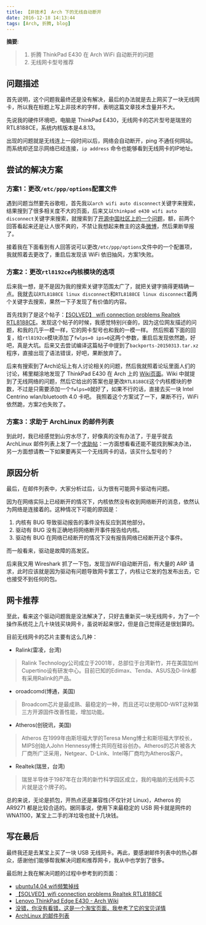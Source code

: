 ```yaml
---
title: 【非技术】 Arch 下的无线自动断开
date: 2016-12-18 14:13:44
tags: [Arch, 折腾, blog]
---
```


__摘要__:

> 1. 折腾 ThinkPad E430 在 Arch WiFi 自动断开的问题
> 2. 无线网卡型号推荐

<!--more-->

## 问题描述

首先说明，这个问题我最终还是没有解决，最后的办法就是去上网买了一块无线网卡，所以我在标题上写上非技术的字样，表明这篇文章技术含量并不大。

先说我的硬件环境吧，电脑是 ThinkPad E430，无线网卡的芯片型号是瑞昱的RTL8188CE，系统内核版本是4.8.13。

出现的问题就是无线连上一段时间以后，网络会自动断开，ping 不通任何网站。而系统却还显示网络已经连接，`ip address` 命令也能够看到无线网卡的IP地址。

## 尝试的解决方案

### 方案1：更改`/etc/ppp/options`配置文件

遇到问题当然要先谷歌啦，首先我以`arch wifi auto disconnect`关键字来搜索，结果搜到了很多相关度不大的页面，后来又以`thinkpad e430 wifi auto disconnect`关键字来搜索，就搜索到了[开源中国社区上的一个问题](https://www.oschina.net/question/571626_234750)，额，前两个回答看起来还是让人很不爽的，不禁让我想起来教主的这条[微博](http://weibo.com/1401527553/EirySEJV9?type=comment)，然后果断举报了。

接着我在下面看到有人回答说可以更改`/etc/ppp/options`文件中的一个配置项，我就照着去更改了，重启后发现该 WiFi 依旧抽风，方案1失败。

### 方案2：更改`rtl8192ce`内核模块的选项

后来我一想，是不是因为我的搜索关键字范围太广了，就把关键字搞得更精确一点。我就去以`RTL8188CE linux disconnect`和`RTL8188CE linux disconnect`着两个关键字去搜索，果然一下子发现了有价值的内容。

首先找到了是这个帖子：[【SOLVED】 wifi connection problems Realtek RTL8188CE](https://forums.linuxmint.com/viewtopic.php?t=194086)。发现这个帖子的时候，我感觉特别兴奋的，因为这位网友描述的问题，和我的几乎一模一样，它的网卡型号也和我的一模一样。
然后照着下面的回复，给`rtl8192ce`模块添加了`fwlps=0 ips=0`这两个参数，重启后发现依然跪，好吧，真是大坑。后来又去尝试编译这篇帖子中提到了`backports-20150313.tar.xz`程序，直接出现了语法错误，好吧，果断放弃了。

后来有搜索到了Arch论坛上有人讨论相关的问题，然后我就照着论坛里面人们的讨论，稀里糊涂地发现了 ThinkPad E430 在 Arch 上的 [Wiki页面](https://wiki.archlinux.org/index.php/Lenovo_ThinkPad_Edge_E430#Wireless)。Wiki 中就提到了无线网络的问题，然后它给出的答案也是更改`RTL8188CE`这个内核模块的参数，不过是只需要添加一个`fwlps=0`就好了，如果不行的话，直接去买一块 Intel Centrino wlan/bluetooth 4.0 卡吧。
我照着这个方案试了一下，果断不行，WiFi 依然跪，方案2也失败了。

### 方案3：求助于 ArchLinux 的邮件列表

到此时，我已经感觉到山穷水尽了，好像真的没有办法了，于是乎就去 ArchLinux 邮件列表上发了一个[求助帖](https://groups.google.com/forum/#!topic/archlinux-cn/UgGVBn99UOs)：一方面想看看还能不能找到解决办法，另一方面想请教一下如果要再买一个无线网卡的话，该买什么型号的？

## 原因分析

最后，在邮件列表中，大家分析过后，认为很有可能网卡驱动有问题。

因为在网络实际上已经断开的情况下，内核依然没有收到网络断开的消息，依然认为网络是连接着的。这种情况下可能的原因是：

1. 内核有 BUG 导致驱动报告的事件没有反应到其他部分。
2. 驱动有 BUG 没有正确地将网络断开事件报告给内核。
3. 驱动有 BUG 在网络已经断开的情况下没有报告网络已经断开这个事件。

而一般看来，驱动是故障的高发区。

后来我又用 Wireshark 抓了一下包，发现当WiFI自动断开后，有大量的 ARP 请求，此时应该就是因为驱动有问题导致网卡罢工了，内核让它发的包发布出去，它也接受不到任何的包。

## 网卡推荐

至此，看来这个驱动问题我是没法解决了，只好去重新买一块无线网卡，为了一个操作系统花上几十块钱买块网卡，虽说听起来很2，但是自己觉得还是很划算的。

目前无线网卡的芯片主要有这么几种：

+ Ralink(雷凌，台湾)

> Ralink Technology公司成立于2001年，总部位于台湾新竹，并在美国加州Cupertino设有研发中心。目前已知的Edimax、Tenda、ASUS及D-link都有采用Ralink的产品。

+ oroadcomd(博通，美国)

> Broadcom芯片是最成熟、最稳定的一种，而且还可以使用DD-WRT这种第三方开源固件改善性能，增加功能。

+ Atheros(创锐讯，美国)

> Atheros 在1999年由斯坦福大学的Teresa Meng博士和斯坦福大学校长，MIPS创始人John Hennessy博士共同在硅谷创办。Atheros的芯片被各大厂商所广泛采用，Netgear、D-Link、Intel等厂商均为Atheros客户。

+ Realtek(瑞昱，台湾)

> 瑞昱半导体于1987年在台湾的新竹科学园区成立，我的电脑的无线网卡芯片就是这个牌子的。

总的来说，无论是抓包，开热点还是兼容性(不仅针对 Linux)，Atheros 的 AR9271 都是比较合适的。据同事说，使用下来最稳定的 USB 网卡就是网件的 WNA1100，某宝上二手的洋垃圾也就十几块钱。

## 写在最后

最终我还是去某宝上买了一块 USB 无线网卡。再此，要感谢邮件列表中的热心群众，感谢他们能够帮我解决问题和推荐网卡，我从中也学到了很多。

最后附上我在解决问题的过程中参考到的页面：

+ [ubuntu14.04 wifi频繁掉线](https://www.oschina.net/question/571626_234750)
+ [【SOLVED】wifi connection problems Realtek RTL8188CE](https://forums.linuxmint.com/viewtopic.php?t=194086)
+ [Lenovo ThinkPad Edge E430 - Arch Wiki](https://wiki.archlinux.org/index.php/Lenovo_ThinkPad_Edge_E430#Wireless)
+ [没错，你没有看错，这是一个淘宝页面，我参考了它的宝贝详情](https://item.taobao.com/item.htm?spm=a230r.1.14.62.DbhWkt&id=538494346626&ns=1&abbucket=19#detail)
+ [ArchLinux 的邮件列表](https://groups.google.com/forum/#!topic/archlinux-cn/UgGVBn99UOs)
